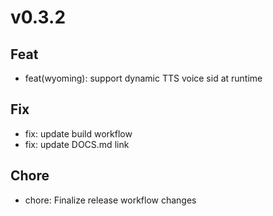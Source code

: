 # v0.3.2
## Feat

- feat(wyoming): support dynamic TTS voice sid at runtime

## Fix

- fix: update build workflow
- fix: update DOCS.md link

## Chore

- chore: Finalize release workflow changes
